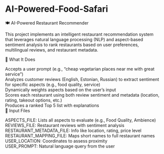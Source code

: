 # AI-Powered-Food-Safari
🍽️ AI-Powered Restaurant Recommender

This project implements an intelligent restaurant recommendation system that leverages natural language processing (NLP) and aspect-based sentiment analysis to rank restaurants based on user preferences, multilingual reviews, and restaurant metadata.

🚀 What It Does

Accepts a user prompt (e.g., “cheap vegetarian places near me with great service”)  
Analyzes customer reviews (English, Estonian, Russian) to extract sentiment for specific aspects (e.g., food quality, service)  
Dynamically weights aspects based on the user’s input  
Scores each restaurant using both review sentiment and metadata (location, rating, takeout options, etc.)  
Produces a ranked Top 5 list with explanations  
📂 Input Files  

ASPECTS_FILE: Lists all aspects to evaluate (e.g., Food Quality, Ambience)  
REVIEWS_FILE: Restaurant reviews with sentiment analysis  
RESTAURANT_METADATA_FILE: Info like location, rating, price level  
RESTAURANT_MAPPING_FILE: Maps short names to full restaurant names  
USER_LOCATION: Coordinates to assess proximity  
USER_PROMPT: Natural language query from the user  
